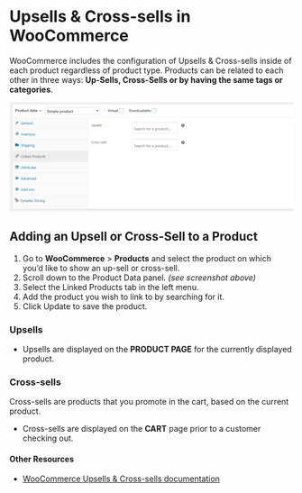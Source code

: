 # Upsells & Cross-sells in WooCommerce

WooCommerce includes the configuration of Upsells & Cross-sells inside of each product regardless of product type. Products can be related to each other in three ways: **Up-Sells, Cross-Sells or by having the same tags or categories**.

![Upsells & Cross-sells](../images/upsells.png)

## Adding an Upsell or Cross-Sell to a Product

1. Go to **WooCommerce** > **Products** and select the product on which you’d like to show an up-sell or cross-sell.
2. Scroll down to the Product Data panel. _(see screenshot above)_
3. Select the Linked Products tab in the left menu.
4. Add the product you wish to link to by searching for it.
5. Click Update to save the product.

### Upsells

* Upsells are displayed on the **PRODUCT PAGE** for the currently displayed product. 

### Cross-sells

Cross-sells are products that you promote in the cart, based on the current product.

* Cross-sells are displayed on the **CART** page prior to a customer checking out.

#### Other Resources

* [WooCommerce Upsells & Cross-sells documentation](https://docs.woocommerce.com/document/related-products-up-sells-and-cross-sells/)
